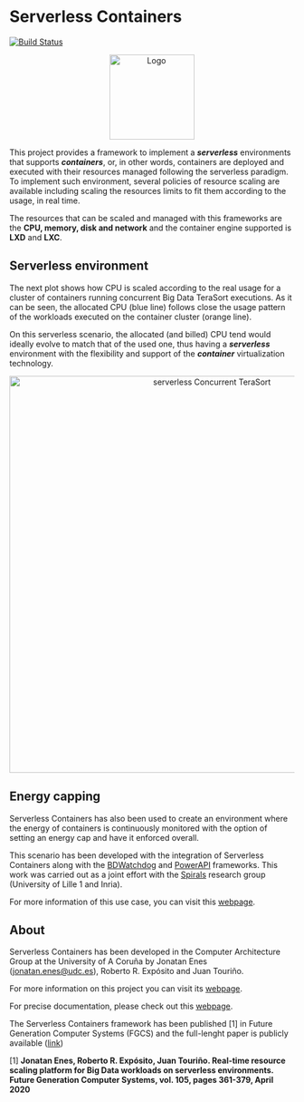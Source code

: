 # Serverless Containers

[![Build Status](https://travis-ci.com/JonatanEnes/ServerlessContainers.svg?branch=master)](https://travis-ci.com/JonatanEnes/ServerlessContainers)

<p align="center">
  <img src="https://s3-eu-west-1.amazonaws.com/jonatan.enes.udc/serverless_containers_website/logo_serverless.png" width="150" title="Logo">
</p>

This project provides a framework to implement a **_serverless_** environments 
that supports **_containers_**, or, in other words, containers are deployed 
and executed with their resources managed following the serverless paradigm.
To implement such environment, several policies of resource scaling are 
available including scaling the resources limits to fit them according to the
usage, in real time.

The resources that can be scaled and managed with this frameworks are the
**CPU, memory, disk and network** and the container engine supported is 
**LXD** and **LXC**.

## Serverless environment
The next plot shows how CPU is scaled according to the real usage for a 
cluster of containers running concurrent Big Data TeraSort executions. As it can be 
seen, the allocated CPU (blue line) follows close the usage pattern of the 
workloads executed on the container cluster (orange line). 

On this serverless scenario, the allocated (and billed) CPU tend would 
ideally evolve to match that of the used one, thus having a _**serverless**_
environment with the flexibility and support of the _**container**_ virtualization
technology.

<p align="center">
  <img 
       src="https://s3-eu-west-1.amazonaws.com/jonatan.enes.udc/serverless_containers_website/hybrid_concurrent_serverless.png"
       width="700px" 
       title="serverless Concurrent TeraSort">
</p>

## Energy capping
Serverless Containers has also been used to create an environment where the 
energy of containers is continuously monitored with the option of setting
an energy cap and have it enforced overall. 

This scenario has been developed with the integration of Serverless Containers 
along with the [BDWatchdog](https://github.com/JonatanEnes/BDWatchdog)
and [PowerAPI](https://github.com/powerapi-ng/powerapi) frameworks.
This work was carried out as a joint effort with the [Spirals](https://team.inria.fr/spirals/) 
research group (University of Lille 1 and Inria).

For more information of this use case, you can visit this 
[webpage](http://bdwatchdog.dec.udc.es/energy/index.html).

## About
Serverless Containers has been developed in the Computer Architecture 
Group at the University of A Coruña by Jonatan Enes (jonatan.enes@udc.es), 
Roberto R. Expósito and Juan Touriño.

For more information on this project you can visit its 
[webpage](http://bdwatchdog.dec.udc.es/serverless/index.html).

For precise documentation, please check out this 
[webpage](http://bdwatchdog.dec.udc.es/ServerlessContainers/docs_web/index.html).

The Serverless Containers framework has been published [1] in 
Future Generation Computer Systems (FGCS) and the full-lenght paper 
is publicly available ([link](https://www.sciencedirect.com/science/article/pii/S0167739X19310015))

[1] **Jonatan Enes, Roberto R. Expósito, Juan Touriño. 
Real-time resource scaling platform for Big Data workloads 
on serverless environments. Future Generation Computer Systems, 
vol. 105, pages 361-379, April 2020**